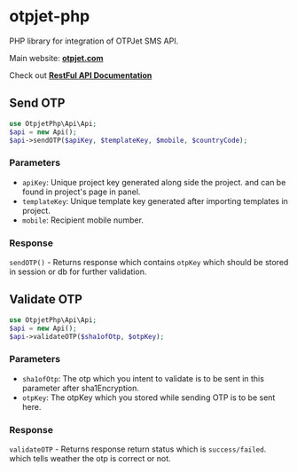 # otpjet-php
PHP library for integration of OTPJet SMS API.

Main website: **[otpjet.com](https://otpjet.com)**

Check out **[RestFul API Documentation](https://docs.otpjet.com)**

## Send OTP
```php
use OtpjetPhp\Api\Api;
$api = new Api();
$api->sendOTP($apiKey, $templateKey, $mobile, $countryCode);
```
### Parameters
- `apiKey`: Unique project key generated along side the project. and can be found in project's page in panel.
- `templateKey`: Unique template key generated after importing templates in project.
- `mobile`: Recipient mobile number.
### Response
`sendOTP()` - Returns response which contains `otpKey` which should be stored in session or db for further validation.
## Validate OTP
```php
use OtpjetPhp\Api\Api;
$api = new Api();
$api->validateOTP($sha1ofOtp, $otpKey);
```
### Parameters
- `sha1ofOtp`: The otp which you intent to validate is to be sent in this parameter after sha1Encryption.
- `otpKey`: The otpKey which you stored while sending OTP is to be sent here.
### Response
`validateOTP` - Returns response return status which is `success/failed`. which tells weather the otp is correct or not.

